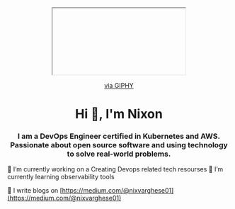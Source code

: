 <center>
<iframe
 
src="https://giphy.com/embed/qgQUggAC3Pfv687qPC"
 
width="480"
 
height="360"
 
frameBorder="0"
 
class="giphy-embed"
 
allowFullScreen></iframe>

<p><a href="https://giphy.com/gifs/dommespace-domme-space-programador-qgQUggAC3Pfv687qPC">via GIPHY</a></p>
</center>

<h1 align="center">Hi 👋, I'm Nixon</h1>
<h3 align="center">I am a DevOps Engineer certified in Kubernetes and AWS. Passionate about open source software and using technology to solve real-world problems. </h3>


 🔭 I’m currently working on a Creating Devops related tech resourses
 🌱 I’m currently learning observability tools

 📝 I write blogs on [https://medium.com/@nixvarghese01](https://medium.com/@nixvarghese01)

 <div id="header" align="left">

